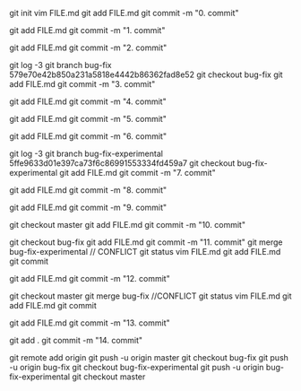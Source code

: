 
git init
vim FILE.md
git add FILE.md
git commit -m "0. commit"

git add FILE.md
git commit -m "1. commit"

git add FILE.md
git commit -m "2. commit"

git log -3
git branch bug-fix 579e70e42b850a231a5818e4442b86362fad8e52
git checkout bug-fix
git add FILE.md
git commit -m "3. commit"

git add FILE.md
git commit -m "4. commit"

git add FILE.md
git commit -m "5. commit"

git add FILE.md
git commit -m "6. commit"

git log -3
git branch bug-fix-experimental 5ffe9633d01e397ca73f6c86991553334fd459a7
git checkout bug-fix-experimental
git add FILE.md
git commit -m "7. commit"

git add FILE.md
git commit -m "8. commit"

git add FILE.md
git commit -m "9. commit"

git checkout master
git add FILE.md
git commit -m "10. commit"

git checkout bug-fix
git add FILE.md
git commit -m "11. commit"
git merge bug-fix-experimental         // CONFLICT
git status
vim FILE.md
git add FILE.md
git commit

git add FILE.md
git commit -m "12. commit"

git checkout master
git merge bug-fix       //CONFLICT
git status
vim FILE.md
git add FILE.md
git commit

git add FILE.md
git commit -m "13. commit"

git add .
git commit -m "14. commit"

git remote add origin <GitHub URL> 
git push -u origin master
git checkout bug-fix
git push -u origin bug-fix
git checkout bug-fix-experimental
git push -u origin bug-fix-experimental
git checkout master